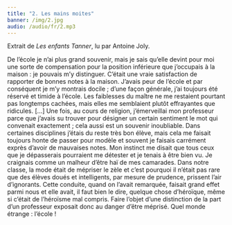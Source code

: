 ```yaml
---
title: "2. Les mains moites"
banner: /img/2.jpg
audio: /audio/fr/2.mp3
---
```


Extrait de *Les enfants Tanner*, lu par Antoine Joly.

De l’école je n’ai plus grand souvenir, mais je sais qu’elle
devint pour moi une sorte de compensation pour la position
inférieure que j’occupais à la maison : je pouvais m’y distinguer.
C’était une vraie satisfaction de rapporter de bonnes notes à la
maison. J’avais peur de l’école et par conséquent je m’y montrais
docile ; d’une façon générale, j’ai toujours été réservé et timide
à l’école. Les faiblesses du maître ne me restaient pourtant pas
longtemps cachées, mais elles me semblaient plutôt effrayantes
que ridicules. [...] Une fois, au cours de religion, j’émerveillai
mon professeur parce que j’avais su trouver pour désigner un
certain sentiment le mot qui convenait exactement ; cela aussi
est un souvenir inoubliable. Dans certaines disciplines j’étais du
reste très bon élève, mais cela me faisait toujours honte de passer pour modèle et souvent je faisais carrément exprès d’avoir
de mauvaises notes. Mon instinct me disait que tous ceux que je
dépasserais pourraient me détester et je tenais à être bien vu. Je
craignais comme un malheur d’être haï de mes camarades. Dans
notre classe, la mode était de mépriser le zèle et c’est pourquoi il n’était pas rare que des élèves doués et intelligents, par
mesure de prudence, prissent l’air d’ignorants. Cette conduite,
quand on l’avait remarquée, faisait grand effet parmi nous et
elle avait, il faut bien le dire, quelque chose d’héroïque, même
si c’était de l’héroïsme mal compris. Faire l’objet d’une distinction de la part d’un professeur exposait donc au danger d’être
méprisé. Quel monde étrange : l’école !
